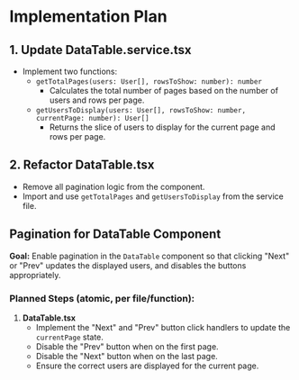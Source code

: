 # Implementation Plan

## 1. Update DataTable.service.tsx

-   Implement two functions:
    -   `getTotalPages(users: User[], rowsToShow: number): number`
        -   Calculates the total number of pages based on the number of users and rows per page.
    -   `getUsersToDisplay(users: User[], rowsToShow: number, currentPage: number): User[]`
        -   Returns the slice of users to display for the current page and rows per page.

## 2. Refactor DataTable.tsx

-   Remove all pagination logic from the component.
-   Import and use `getTotalPages` and `getUsersToDisplay` from the service file.

## Pagination for DataTable Component

**Goal:**
Enable pagination in the `DataTable` component so that clicking "Next" or "Prev" updates the displayed users, and disables the buttons appropriately.

### Planned Steps (atomic, per file/function):

1. **DataTable.tsx**
    - Implement the "Next" and "Prev" button click handlers to update the `currentPage` state.
    - Disable the "Prev" button when on the first page.
    - Disable the "Next" button when on the last page.
    - Ensure the correct users are displayed for the current page.
